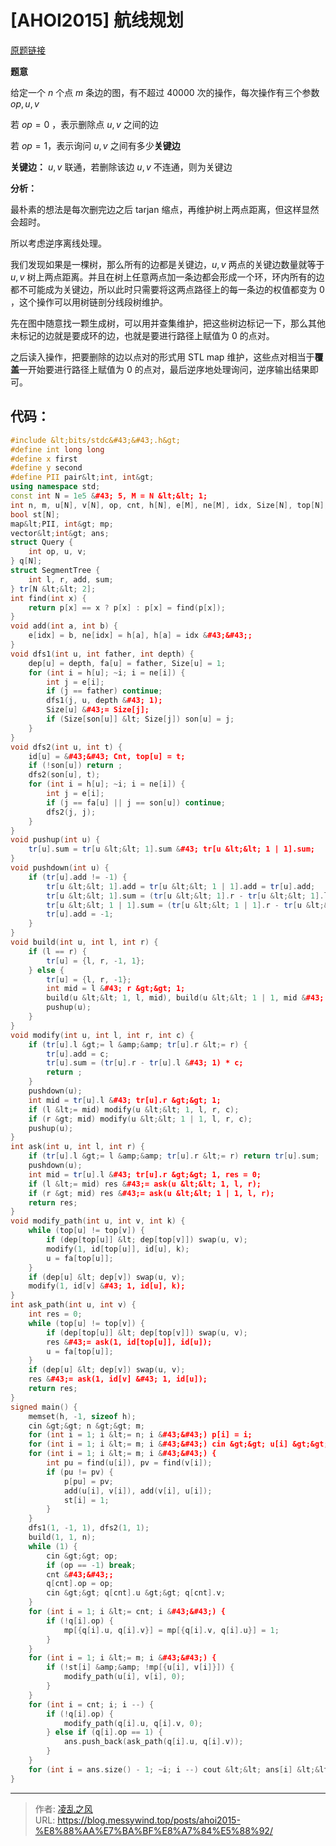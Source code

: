 # [AHOI2015] 航线规划


[原题链接](https://www.luogu.com.cn/problem/P2542)

**题意**

给定一个 $n$ 个点 $m$ 条边的图，有不超过 $40000$ 次的操作，每次操作有三个参数 $op, u, v$

若 $op =0$ ，表示删除点 $u,v$ 之间的边

若 $op = 1$，表示询问 $u, v$ 之间有多少**关键边**

**关键边：** $u, v$ 联通，若删除该边 $u, v$ 不连通，则为关键边

**分析：**

最朴素的想法是每次删完边之后 $\text{tarjan}$ 缩点，再维护树上两点距离，但这样显然会超时。

所以考虑逆序离线处理。

我们发现如果是一棵树，那么所有的边都是关键边，$u, v$ 两点的关键边数量就等于 $u, v$ 树上两点距离。并且在树上任意两点加一条边都会形成一个环，环内所有的边都不可能成为关键边，所以此时只需要将这两点路径上的每一条边的权值都变为 $0$ ，这个操作可以用树链剖分线段树维护。

先在图中随意找一颗生成树，可以用并查集维护，把这些树边标记一下，那么其他未标记的边就是要成环的边，也就是要进行路径上赋值为 $0$ 的点对。

之后读入操作，把要删除的边以点对的形式用 $\text{STL map}$ 维护，这些点对相当于**覆盖**一开始要进行路径上赋值为 $0$ 的点对，最后逆序地处理询问，逆序输出结果即可。

## 代码：

```cpp
#include &lt;bits/stdc&#43;&#43;.h&gt;
#define int long long
#define x first
#define y second
#define PII pair&lt;int, int&gt;
using namespace std;
const int N = 1e5 &#43; 5, M = N &lt;&lt; 1;
int n, m, u[N], v[N], op, cnt, h[N], e[M], ne[M], idx, Size[N], top[N], dep[N], fa[N], son[N], id[N], Cnt, p[N];
bool st[N];
map&lt;PII, int&gt; mp;
vector&lt;int&gt; ans;
struct Query {
    int op, u, v;
} q[N];
struct SegmentTree {
    int l, r, add, sum;
} tr[N &lt;&lt; 2];
int find(int x) {
    return p[x] == x ? p[x] : p[x] = find(p[x]);
}
void add(int a, int b) {
    e[idx] = b, ne[idx] = h[a], h[a] = idx &#43;&#43;;
}
void dfs1(int u, int father, int depth) {
    dep[u] = depth, fa[u] = father, Size[u] = 1;
    for (int i = h[u]; ~i; i = ne[i]) {
        int j = e[i];
        if (j == father) continue;
        dfs1(j, u, depth &#43; 1);
        Size[u] &#43;= Size[j];
        if (Size[son[u]] &lt; Size[j]) son[u] = j;
    }
}
void dfs2(int u, int t) {
    id[u] = &#43;&#43; Cnt, top[u] = t;
    if (!son[u]) return ;
    dfs2(son[u], t);
    for (int i = h[u]; ~i; i = ne[i]) {
        int j = e[i];
        if (j == fa[u] || j == son[u]) continue;
        dfs2(j, j);
    }
}
void pushup(int u) {
    tr[u].sum = tr[u &lt;&lt; 1].sum &#43; tr[u &lt;&lt; 1 | 1].sum;
}
void pushdown(int u) {
    if (tr[u].add != -1) {
        tr[u &lt;&lt; 1].add = tr[u &lt;&lt; 1 | 1].add = tr[u].add;
        tr[u &lt;&lt; 1].sum = (tr[u &lt;&lt; 1].r - tr[u &lt;&lt; 1].l &#43; 1) * tr[u].add;
        tr[u &lt;&lt; 1 | 1].sum = (tr[u &lt;&lt; 1 | 1].r - tr[u &lt;&lt; 1 | 1].l &#43; 1) * tr[u].add;
        tr[u].add = -1;
    }
}
void build(int u, int l, int r) {
    if (l == r) {
        tr[u] = {l, r, -1, 1};
    } else {
        tr[u] = {l, r, -1};
        int mid = l &#43; r &gt;&gt; 1;
        build(u &lt;&lt; 1, l, mid), build(u &lt;&lt; 1 | 1, mid &#43; 1, r);
        pushup(u);
    }
}
void modify(int u, int l, int r, int c) {
    if (tr[u].l &gt;= l &amp;&amp; tr[u].r &lt;= r) {
        tr[u].add = c;
        tr[u].sum = (tr[u].r - tr[u].l &#43; 1) * c;
        return ;
    }
    pushdown(u);
    int mid = tr[u].l &#43; tr[u].r &gt;&gt; 1;
    if (l &lt;= mid) modify(u &lt;&lt; 1, l, r, c);
    if (r &gt; mid) modify(u &lt;&lt; 1 | 1, l, r, c);
    pushup(u);
}
int ask(int u, int l, int r) {
    if (tr[u].l &gt;= l &amp;&amp; tr[u].r &lt;= r) return tr[u].sum;
    pushdown(u);
    int mid = tr[u].l &#43; tr[u].r &gt;&gt; 1, res = 0;
    if (l &lt;= mid) res &#43;= ask(u &lt;&lt; 1, l, r);
    if (r &gt; mid) res &#43;= ask(u &lt;&lt; 1 | 1, l, r);
    return res;
}
void modify_path(int u, int v, int k) {
    while (top[u] != top[v]) {
        if (dep[top[u]] &lt; dep[top[v]]) swap(u, v);
        modify(1, id[top[u]], id[u], k);
        u = fa[top[u]];
    }
    if (dep[u] &lt; dep[v]) swap(u, v);
    modify(1, id[v] &#43; 1, id[u], k);
}
int ask_path(int u, int v) {
    int res = 0;
    while (top[u] != top[v]) {
        if (dep[top[u]] &lt; dep[top[v]]) swap(u, v);
        res &#43;= ask(1, id[top[u]], id[u]);
        u = fa[top[u]];
    }
    if (dep[u] &lt; dep[v]) swap(u, v);
    res &#43;= ask(1, id[v] &#43; 1, id[u]);
    return res;
}
signed main() {
    memset(h, -1, sizeof h);
    cin &gt;&gt; n &gt;&gt; m;
    for (int i = 1; i &lt;= n; i &#43;&#43;) p[i] = i;
    for (int i = 1; i &lt;= m; i &#43;&#43;) cin &gt;&gt; u[i] &gt;&gt; v[i];
    for (int i = 1; i &lt;= m; i &#43;&#43;) {
        int pu = find(u[i]), pv = find(v[i]);
        if (pu != pv) {
            p[pu] = pv;
            add(u[i], v[i]), add(v[i], u[i]);
            st[i] = 1;
        }
    }
    dfs1(1, -1, 1), dfs2(1, 1);
    build(1, 1, n);
    while (1) {
        cin &gt;&gt; op;
        if (op == -1) break;
        cnt &#43;&#43;;
        q[cnt].op = op;
        cin &gt;&gt; q[cnt].u &gt;&gt; q[cnt].v;
    }
    for (int i = 1; i &lt;= cnt; i &#43;&#43;) {
        if (!q[i].op) {
            mp[{q[i].u, q[i].v}] = mp[{q[i].v, q[i].u}] = 1;
        }
    }
    for (int i = 1; i &lt;= m; i &#43;&#43;) {
        if (!st[i] &amp;&amp; !mp[{u[i], v[i]}]) {
            modify_path(u[i], v[i], 0);
        }
    }
    for (int i = cnt; i; i --) {
        if (!q[i].op) {
            modify_path(q[i].u, q[i].v, 0);
        } else if (q[i].op == 1) {
            ans.push_back(ask_path(q[i].u, q[i].v));
        }
    }
    for (int i = ans.size() - 1; ~i; i --) cout &lt;&lt; ans[i] &lt;&lt; endl;
}
```

---

> 作者: [凌乱之风](https://github.com/messywind)  
> URL: https://blog.messywind.top/posts/ahoi2015-%E8%88%AA%E7%BA%BF%E8%A7%84%E5%88%92/  

